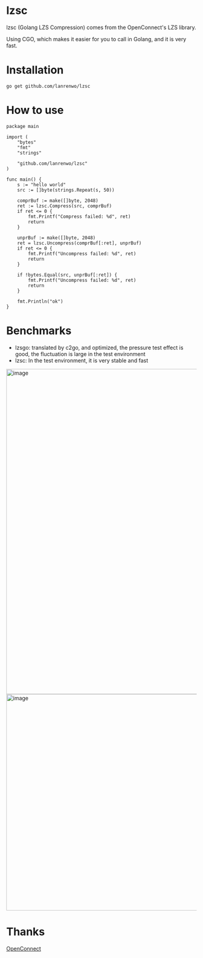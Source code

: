 # lzsc
lzsc (Golang LZS Compression) comes from the OpenConnect's LZS library. 

Using CGO, which makes it easier for you to call in Golang, and it is very fast.

# Installation
```
go get github.com/lanrenwo/lzsc
```
# How to use
```
package main

import (
	"bytes"
	"fmt"
	"strings"

	"github.com/lanrenwo/lzsc"
)

func main() {
	s := "hello world"
	src := []byte(strings.Repeat(s, 50))

	comprBuf := make([]byte, 2048)
	ret := lzsc.Compress(src, comprBuf)
	if ret <= 0 {
		fmt.Printf("Compress failed: %d", ret)
		return
	}
  
	unprBuf := make([]byte, 2048)
	ret = lzsc.Uncompress(comprBuf[:ret], unprBuf)
	if ret <= 0 {
		fmt.Printf("Uncompress failed: %d", ret)
		return
	}
  
	if !bytes.Equal(src, unprBuf[:ret]) {
		fmt.Printf("Uncompress failed: %d", ret)
		return
	}
  
	fmt.Println("ok")
}

```
# Benchmarks
* lzsgo: translated by c2go, and optimized, the pressure test effect is good, the fluctuation is large in the test environment
* lzsc: In the test environment, it is very stable and fast
<img width="858" alt="image" src="https://user-images.githubusercontent.com/3632406/205533834-765b6cfc-7150-47d5-b305-ab63180d6f61.png">
<img width="571" alt="image" src="https://user-images.githubusercontent.com/3632406/205534810-001dabe6-af85-4de1-bd7e-0d8b11f2e38f.png">



# Thanks
[OpenConnect](https://gitlab.com/openconnect/)
